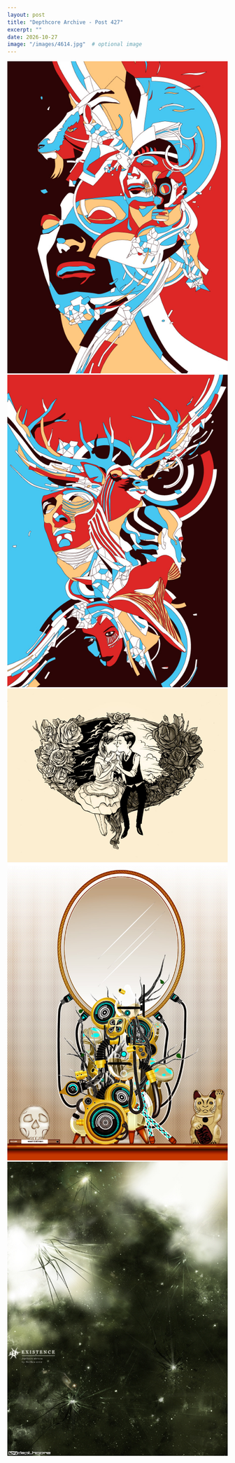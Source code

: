 ```yaml
---
layout: post
title: "Depthcore Archive - Post 427"
excerpt: ""
date: 2026-10-27
image: "/images/4614.jpg"  # optional image
---
```


<img src="/images/4614.jpg">
<img src="/images/4615.jpg" alt="4615.jpg"/>
<img src="/images/4616.jpg" alt="4616.jpg"/>
<img src="/images/4617.jpg" alt="4617.jpg"/>
<img src="/images/462.jpg" alt="462.jpg"/>
